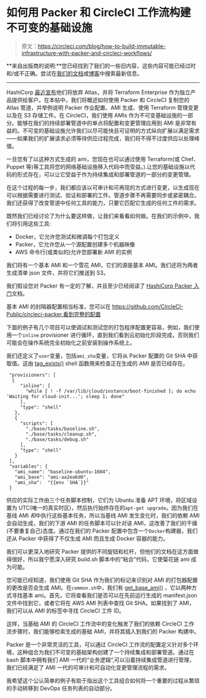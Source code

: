 # 如何用 Packer 和 CircleCI 工作流构建不可变的基础设施

> 原文：<https://circleci.com/blog/how-to-build-immutable-infrastructure-with-packer-and-circleci-workflows/>

**来自出版商的说明:**您已经找到了我们的一些旧内容，这些内容可能已经过时和/或不正确。尝试在[我们的文档](https://circleci.com/docs/)或[博客](https://circleci.com/blog/)中搜索最新信息。

* * *

HashiCorp [最近宣布](https://www.hashicorp.com/blog/hashicorp-terraform-enterprise-general-availability)他们将放弃 Atlas，并将 Terraform Enterprise 作为独立产品提供给客户。在本帖中，我们将概述如何使用 Packer 和 CircleCI 复制您的 Atlas 管道，并举例说明 Packer 作业配置、AMI 生成、使用 Terraform 管理变更以及在 S3 存储工件。在 CircleCI，我们使用 AMIs 作为不可变基础设施的一部分。能够在我们的持续部署管道中的单点将配置和变更管理应用到 AMI 是非常有益的。不可变的基础设施允许我们以尽可能快且可证明的方式纵向扩展以满足需求——如果我们的扩展请求必须等待供应过程完成，我们将不得不过度供应以处理峰值。

一旦您有了以这种方式生成的 ami，您现在也可以通过使用 Terraform(或 Chef、Puppet 等)等工具将您的网络基础设施移入代码中而受益。).让您的基础设施以代码的形式存在，可以让它受益于作为持续集成和部署管道的一部分的变更管理。

在这个过程的每一步，我们都应该以可审计和可再现的方式进行变更，以生成现在可以根据需要进行测试、验证和部署的工件。管道步骤不再需要同步或紧密耦合。我们还获得了改变管道中任何工具的能力，只要它匹配它生成的任何工件的需求。

既然我们已经讨论了为什么要这样做，让我们来看看如何做。在我们的示例中，我们将引用这些工具:

*   Docker，它允许您测试和微调每个打包定义
*   Packer，它允许您从一个源配置创建多个机器映像
*   AWS 命令行(或类似的)允许您部署新 AMI 的实例

我们将有一个基本 AMI 和一个雪花 AMI，它们的源是基本 AMI。我们还将为两者生成清单 json 文件，并将它们推送到 S3。

我们假设您对 Packer 有一定的了解，并且至少已经阅读了 [HashiCorp Packer 入门](https://www.packer.io/intro/getting-started/install.html)文档。

基本 AMI 的封隔器配置相当标准，您可以在 https://github.com/CircleCI-Public/circleci-packer.看到完整的配置

下面的例子有几个项目可以使调试和测试您的打包程序配置更容易，例如，我们使用一个`inline` provisioner 进行循环，直到我们看到云初始化阶段完成，否则我们可能会在操作系统完全初始化之前安装到操作系统上。

我们还定义了`user`变量，包括`ami_sha`变量，它将从 Packer 配置的 Git SHA 中获取值。这由 [tag_exists()](https://github.com/CircleCI-Public/circleci-packer/blob/master/scripts/common.sh#L2) shell 函数用来检查正在生成的 AMI 是否已经存在。

```
 "provisioners": [
  {
     "inline": [
       "while [ ! -f /var/lib/cloud/instance/boot-finished ]; do echo 'Waiting for cloud-init...'; sleep 1; done"
     ],
     "type": "shell"
   },
   {
     "scripts": [
       "./base/tasks/baseline.sh",
       "./base/tasks/cleanup.sh",
       "./base/tasks/debug.sh"
     ],
     "type": "shell"
   }
 ],
 "variables": {
   "ami_name": "baseline-ubuntu-1604",
   "ami_base": "ami-aa2ea6d0",
   "ami_sha":  "{{env `SHA`}}"
 } 
```

供应的实际工作由三个任务脚本控制，它们为 Ubuntu 准备 APT 环境，将区域设置为 UTC(唯一的真实时区)，然后执行始终存在的`apt-get upgrade`。因为我们在基线 AMI *和*中执行这些基本任务，所以当基线 AMI 发生变化时，我们的依赖 AMI 会自动生成，我们的下游 AMI 的任务脚本可以针对该 AMI，这改善了我们的干燥(不要重复自己)态度。通过在我们的 Packer 配置中包含一个`Docker`构建器，我们还从 Packer 中获得了不仅生成 AMI 而且生成 Docker 容器的能力。

我们可以更深入地研究 Packer 提供的不同旋钮和杠杆，但他们的文档在这方面做得很好，所以我宁愿深入研究 build.sh 脚本中的“粘合”代码，它使菊花链 ami 成为可能。

您可能已经知道，我们使用 Git SHA 作为我们的标记来识别对 AMI 的打包器配置的更改是否会生成 AMI。在`common.sh`中，我们有 [get_base_ami()](https://github.com/CircleCI-Public/circleci-packer/blob/master/scripts/common.sh#L31) ，它以两种方式寻找基本 ami。首先，它将查看我们是否可以在先前运行生成的 manifest.json 文件中找到它，或者它将在 AWS AMI 列表中查找 Git SHA。如果找到了 AMI，我们可以从 AMI 的标签中寻找 CircleCI 工件 ID。

这样，当基础 AMI 的 CircleCI 工作流中的变化触发了我们的依赖 CircleCI 工作流步骤时，我们能够检索生成的基础 AMI，并将其插入到我们的 Packer 构建中。

Packer 是一个非常灵活的工具，可以通过 CircleCI 工作流的配置定义针对多个环境，这种组合为我们不可变的基础架构创建了一个持续集成和部署管道。通过在 bash 脚本中拥有我们 AMI 一代的“业务逻辑”,可以沿着持续集成管道进行管理，我们已经满足了 AMI 一代的可审计和可自动化变更管理流程的需求。

我希望这个公认简单的例子有助于指出这个工具组合如何将一个重要的过程从繁琐的手动转移到 DevOps 任务列表的自动部分。
